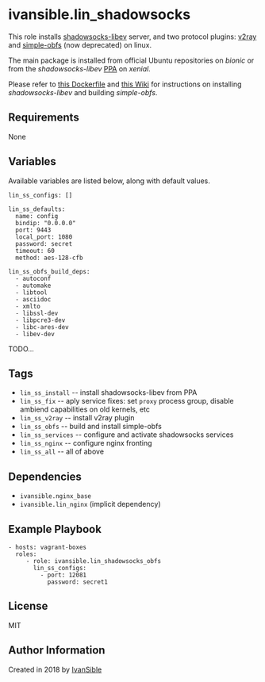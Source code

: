# ivansible.lin_shadowsocks

This role installs
[shadowsocks-libev](https://github.com/shadowsocks/shadowsocks-libev#install-from-repository)
server, and two protocol plugins: [v2ray](https://github.com/shadowsocks/v2ray-plugin])
and [simple-obfs](https://github.com/shadowsocks/simple-obfs#intro) (now deprecated)
on linux.

The main package is installed from official Ubuntu repositories on _bionic_ or from the
_shadowsocks-libev_ [PPA](https://launchpad.net/~max-c-lv/+archive/ubuntu/shadowsocks-libev) on _xenial_.

Please refer to [this Dockerfile](https://hub.docker.com/r/hongkongkiwi/shadowsocks-with-simple-obfs/)
and [this Wiki](https://github.com/fconn/ss2ch/wiki/%D0%9D%D0%B0%D1%81%D1%82%D1%80%D0%BE%D0%B9%D0%BA%D0%B0-%D1%81%D0%B5%D1%80%D0%B2%D0%B5%D1%80%D0%B0-%D0%BD%D0%B0-%D0%B1%D0%B0%D0%B7%D0%B5-Ubuntu-16.04)
for instructions on installing _shadowsocks-libev_ and building _simple-obfs_.


## Requirements

None


## Variables

Available variables are listed below, along with default values.

    lin_ss_configs: []

    lin_ss_defaults:
      name: config
      bindip: "0.0.0.0"
      port: 9443
      local_port: 1080
      password: secret
      timeout: 60
      method: aes-128-cfb

    lin_ss_obfs_build_deps:
      - autoconf
      - automake
      - libtool
      - asciidoc
      - xmlto
      - libssl-dev
      - libpcre3-dev
      - libc-ares-dev
      - libev-dev

TODO...


## Tags

- `lin_ss_install` -- install shadowsocks-libev from PPA
- `lin_ss_fix` -- aply service fixes: set `proxy` process group,
                  disable ambiend capabilities on old kernels, etc
- `lin_ss_v2ray` -- install v2ray plugin
- `lin_ss_obfs` -- build and install simple-obfs
- `lin_ss_services` -- configure and activate shadowsocks services
- `lin_ss_nginx` -- configure nginx fronting
- `lin_ss_all` -- all of above


## Dependencies

- `ivansible.nginx_base`
- `ivansible.lin_nginx`  (implicit dependency)


## Example Playbook

    - hosts: vagrant-boxes
      roles:
         - role: ivansible.lin_shadowsocks_obfs
           lin_ss_configs:
             - port: 12081
               password: secret1


## License

MIT

## Author Information

Created in 2018 by [IvanSible](https://github.com/ivansible)
